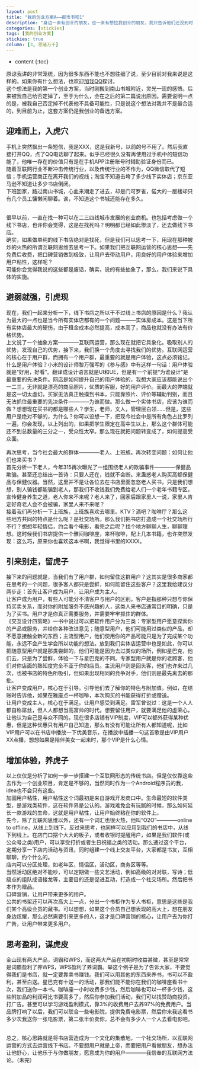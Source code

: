 ```yaml
---
layout: post
title: "我的创业方案A——都市书吧1"
description: "身边一直有创业的朋友，也一直有想拉我创业的朋友，我只告诉他们还没到时间。90%的人都想过创业，但只有10%的人去做了，最后又只有这10%里面的10%成功了。我从来没有忘记过我的创业之心，在我的计划里会在25岁决定一个去留，是留在深圳还是回家创业(我不会呆在深圳或其他大城市创业，原因以后再说)，而决定这一去留的索引，很现实——就是在我25岁时的年薪。"
categories: [stickies]
tags: [我的创业方案]
stickies: true
column: [3, 思绪万千]
---
```


* content
{:toc}

原谅我讲的非常笼统，因为很多东西不能也不想往细了说，至少目前对我来说是这样的。如果你有什么想法，也欢迎[加我QQ](http://blog.kymjs.com/about)探讨。<br>
这个想法是我的第一个创业方案，当时刚搬到南山书城附近，灵光一现的感悟。后来被我自己给否定掉了，至于为什么，会在之后的第二篇说出原因。需要说明一点的是，被我自己否定掉不代表他不具备可能性，只是说这个想法对我并不是最合适的，到目前为止，这套方案仍是我创业的备选方案。<br>

## 迎难而上，入虎穴
手机上突然飘出一条短信，我是XXX，这是我新号，以前的号不用了。然后我直接打开QQ，点了QQ电话聊了起来。似乎已经很久没有再使用过手机中的短信功能了，他唯一存在的价值只有是在手机APP注册账号时辅助验证身份而已。<br>
随着互联网行业不断冲击传统行业，以及传统行业的不作为，QQ微信取代了短信；手机运营商正在离开我们的视线；淘宝不知道击垮了多少线下实体店；京东亚马逊不知道让多少书店倒闭。<br>
下班回家，路过南山书城，心血来潮走了进去，却是门可罗雀，偌大的一层楼却只有几个员工慵懒闲聊着。诶，不知道这个书城还能存在多久。<br><br>

很早以前，一直在找一种可以在二三四线城市发展的创业商机。也包括考虑做一个线下书店，也许你会觉得，这是在找死吗？明明都已经如此惨淡了，还去做线下书店。<br>
确实，如果做单纯的线下书店绝对是找死，但是我们可以思考一下，用现在那种被炒的火热的所谓互联网思维去思考一下。如果我们把互联网运营的核心思想——先免费后收费，把口碑营销做到极致，让用户去带动用户，用良好的用户体验来增加用户粘性，这样呢？<br>
可能你会觉得我说的这些都是废话，确实，说的有些抽象了，那么，我们来说下具体的实施。<br>

## 避弱就强，引虎现
现在，我们一起来分析一下，线下书店之所以干不过线上书店的原因是什么？我认为最大的一点也是当今所有实体店都有的一个问题———实体房成本。这是当下所有实体店最大的硬伤，由于租金成本必然提高，成本高了，商品也就没有办法有价格优势。<br>
上文说了一个抽象方案————互联网运营，那么现在就把它具象化。吸取别人的优势，发现自己的优势，接下来，我们换一个角度去寻找我们的优势。互联网运营的核心在于用户群，而拥有一个用户群，最重要的就是用户体验，这点必须铭记。<br>
什么是用户体验？小米的设计师黎万强写的《参与感》中有这样一句话：用户体验就是“好用，好看”。翻译成设计语言就是UI和UE，但是有一个前提“为谁设计”是最重要的先决条件。网店是如何提升自己的用户体验的，我想大家应该都能说出个一二三，无非就是漂亮的商品照片，优质的客服，好的用户评价。而最大的弊端就是这一切太虚幻，买家无法真正触摸到书本，只能靠照片、评价等辅助判别，而且无法抓住最重要的先决条件————为谁而做。那么做一个实体书店，应该为谁而做？想想现在买书的都是哪些人？学生，老师，文人，管理层白领……但是，这些用户是绝对不够的，为什么？你可以设想一下，把现今社会中是所有角色占比罗列一遍，你会发现，以上列出的，如果把学生限定在高中生以上，那么这个群体可能还不到总数量的三分之一，受众性太窄。那么现在就把问题转变成了，如何提高受众面。<br><br>
再次思考，当今社会最大的群体————老人、上班族。再次转变问题：如何让他们也来买书？<br>
首先分析一下老人，今年315再次曝光了一组围绕老人的欺骗事件————保健品欺骗。甚至还总结出一首诗：只要人还在，钱就不会断。来蛊惑老人购买高额保健品与保健仪器。当然，这里并不是让各位去在书店里面忽悠老人买书，只是我们想想，别人骗钱都能骗到老人，那我们不收钱我们免费给老人们一个老年书籍专区，宣传健身养生之道，老人你来不来呢？老人来了，回家后跟家里人一说，家里人肯定好奇老人会不会被骗，家里人来不来呢？<br>
接着我们再分析一下上班族，上班族喜欢去哪里。KTV？酒吧？咖啡厅？那么这些地方共同的特点是什么呢？是社交场所。那么我们把书店打造成一个社交场所行不行？想想年轻情侣，约会看个电影，看完之后呢？找个地方聊聊人生，聊聊理想。这时候我们书店提供一个雅间咖啡座，来杯咖啡，配上几本书籍，也许突然发现：这么巧，原来你也喜欢这本书啊，我觉得书里的XXXX。<br>

## 引来别走，留虎子
接下来的问题就是，当我们有了用户群，如何留住这群用户？这其实是很多商家都在思考的一个问题，很多客人都只是尝鲜，如何能留住这些客户？这里我给建议分两步走：首先让客户成为用户，让用户成为主人。<br>
让客户成为用户，有些人可能分不清客户与用户的区别。客户是指那种只想与你保持买卖关系，而对你的附加服务不感兴趣的人，这类人来书店通常目的明确，只是为了买书。用户才是你真正需要服务，并需要牢牢抓住的群体。<br>
《交互设计四策略》一书中说过可以把软件用户分为三类：专家型用户愿意探索你的产品或服务，并给你各种改进意见；随意型用户，他们可能用过类似的产品，却不愿意接触全新的东西；主流型用户，他们使用你的产品可能只是为了完成某个功能，永远不会产生学会所以功能的想法。放到我们实体店运营中也是如此，你可以把随意型用户就是那类尝鲜的，他们可能是因为去过类似的场所，例如星巴克，他们去，只是为了尝鲜，体验一下与星巴克的不同。专家型用户就是你的老顾客，他们对你店面的熟知度完全不亚于你的店员。主流用户则是回头客，他们也许来过几次，也被书店的特色所吸引，但如果出现相同的竞争对手，他们则是最先离去的那批。<br>
让客户变成用户，核心在于引导。引导他们去了解你的特色与附加值。例如，在结账时告诉他，如果在雅座点一杯咖啡，本次购买的书能获得打折或赠送。<br>
让用户变成主人，核心在于满足。让用户感受到满足。雷军曾说过：这是一个人人都自称屌丝，但人人都想当高富帅的时代。想要留住用户，就要满足他的虚荣心，让他认为自己是与众不同的。现在很多店铺有VIP制度，VIP可以额外获得某种优惠，但是这种优惠只有用户自己知道，那么有没有可能让所有人都知道呢，比如VIP用户可以在书店中播放一下优美音乐，在播放中插播一句这首歌是由VIP用户XX点播，想想如果是陪伴美女一起来时，那个VIP是什么心情。<br>

## 增加体验，养虎子
以上仅仅是分析了如何一步一步搭建一个互联网形态的传统书店。但是仅仅靠这些去作为一个创业项目，肯定是不够的，当然同时作为一个Android程序员的我，idea也不会只有这些。<br>
加固用户粘性，用户粘性这个词最初是来自游戏开发商口中。生命最短的软件类型，是游戏类软件，这在软件界是公认的。游戏难免会有玩腻的时候，那么如何延长一款游戏的生命，这就是用户粘性，让用户始终粘在你的软件上。<br>
先今，除了互联网思维以外，还有一个词汇也很火热，他叫“O2O”————online to offline，从线上到线下。反过来思考，也同样可以应用到我们的书店中，从线下到线上。在店门口摆个大大的板子，或者收银时提醒用户，如果是我们软件(或公众号之类)用户，可以享受打折或者生日祝福之类的活动。那么通过这个平台，定期分享一下店内活动与资讯，同时组建一个线上交友平台，大家都是书友，互相聊聊，约个什么的。<br>
店内可以分区处理，如老年区，情侣区，活动区，商务区等等。<br>
当然活动区绝对不能吵，可以定期做一些文艺活动，例如高级的对对联，写诗；低级点的组队成语接龙等，主要目的还是促进互动，打造成一个社交场所。然后把书本作为赠品。<br>
口碑营销，让用户带来更多的用户。<br>
公共的书架还可以再次高大上一点，分出一个书柜作为专人书柜，意思是这些是我们某个高级会员的藏书。可以想想，如果这个会员自己想表现的高大上，想在朋友身边炫耀，那么必然需要引来更多的人，这才是口碑营销的核心，让用户去为你打广告，让用户带来更多用户。<br>

## 思考盈利，谋虎皮
金山现有两大产品，词霸和WPS，而这两大产品在初期时收益甚微，甚至是常常是词霸盈利了养WPS，WPS盈利了养词霸。举这个例子是为了告诉大家，不要觉得我们是书店，就一定要靠卖书赚钱。我们可以用其他的东西来养书，书可以不盈利，甚至白送。星巴克有十送一的活动，那我们能不能你在我们的咖啡座看书十次，我们送你一本书。咖啡座一小时收费多少钱，然后咖啡也可以一杯多少钱，这些附加品的利润可比书要高多了，然后你参加我们活动，我们可以找赞助商投资，打广告。甚至可以学习游戏盈利模式，靠3%的收费用户去养97%的免费用户。当品牌打响了以后，我们可以联合一些电影院，提供免费电影票，然后你来我这看书多少次我送你一张电影票，第二张半价卖你，总不会有多少人一个人去看电影吧。<br><br>

总之，核心思路就是将书店营造成为一个文化的集散地，一个社交场所，以互联网运营的方式去运营线下书店。不要想用户就是上帝，而要把用户看做朋友，想办法让他舒心，让他乐于与你做朋友，愿意成为你的用户————我信奉的互联网方法论。（未完）<br>